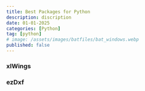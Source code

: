 ```yaml
---
title: Best Packages for Python
description: discription
date: 01-01-2025
categories: [Python]
tag: [python]
# image: /assets/images/batfiles/bat_windows.webp
published: false
---
```


### xlWings

### ezDxf
